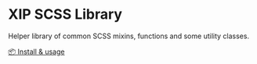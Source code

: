 # XIP SCSS Library

Helper library of common SCSS mixins, functions and some utility classes.

[📦 Install & usage](packages/scss/README.md)
